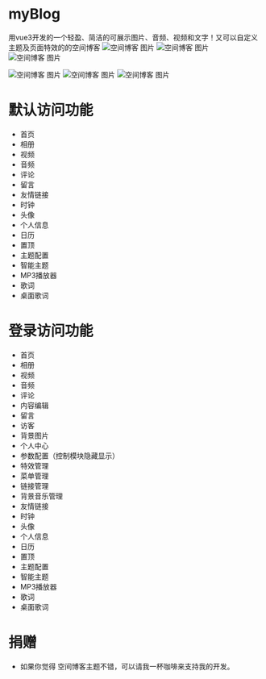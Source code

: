 # myBlog
用vue3开发的一个轻盈、简洁的可展示图片、音频、视频和文字！又可以自定义主题及页面特效的的空间博客
![空间博客 图片](http://good1230.com/images/blog.webp "空间博客")
![空间博客 图片](http://good1230.com/images/blog2.png "空间博客")
![空间博客 图片](http://good1230.com/images/blog3.png "空间博客")

![空间博客 图片](http://good1230.com/images/Player.webp "空间博客")
![空间博客 图片](http://good1230.com/images/Player2.png "空间博客")
![空间博客 图片](http://good1230.com/images/Player.png "空间博客")

# 默认访问功能
* 首页
* 相册
* 视频
* 音频
* 评论
* 留言
* 友情链接
* 时钟
* 头像
* 个人信息
* 日历
* 置顶
* 主题配置
* 智能主题
* MP3播放器
* 歌词
* 桌面歌词


# 登录访问功能
* 首页
* 相册
* 视频
* 音频
* 评论
* 内容编辑
* 留言
* 访客
* 背景图片
* 个人中心
* 参数配置（控制模块隐藏显示）
* 特效管理
* 菜单管理
* 链接管理
* 背景音乐管理
* 友情链接
* 时钟
* 头像
* 个人信息
* 日历
* 置顶
* 主题配置
* 智能主题
* MP3播放器
* 歌词
* 桌面歌词


  

# 捐赠
* 如果你觉得 空间博客主题不错，可以请我一杯咖啡来支持我的开发。
  
